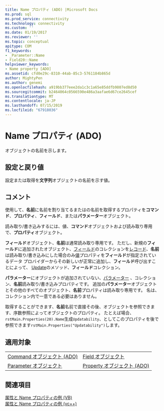 ```yaml
---
title: Name プロパティ (ADO) |Microsoft Docs
ms.prod: sql
ms.prod_service: connectivity
ms.technology: connectivity
ms.custom: ''
ms.date: 01/19/2017
ms.reviewer: ''
ms.topic: conceptual
apitype: COM
f1_keywords:
- _Parameter::Name
- Field20::Name
helpviewer_keywords:
- Name property [ADO]
ms.assetid: cfd0e29c-8310-44ab-85c3-5761184b865d
author: MightyPen
ms.author: genemi
ms.openlocfilehash: a919bb377eee2da1c3c1a65e85ddfb9807ed8d50
ms.sourcegitcommit: b2464064c0566590e486a3aafae6d67ce2645cef
ms.translationtype: MT
ms.contentlocale: ja-JP
ms.lasthandoff: 07/15/2019
ms.locfileid: "67918036"
---
```

# <a name="name-property-ado"></a>Name プロパティ (ADO)
オブジェクトの名前を示します。  
  
## <a name="settings-and-return-values"></a>設定と戻り値  
 設定または取得を**文字列**オブジェクトの名前を示す値。  
  
## <a name="remarks"></a>コメント  
 使用して、**名前**に名前を割り当てるまたはの名前を取得するプロパティを**コマンド**、**プロパティ**、**フィールド**、または**パラメーター**オブジェクト。  
  
 読み取り/書き込みするには、値、**コマンド**オブジェクトおよび読み取り専用で、**プロパティ**オブジェクト。  
  
 **フィールド**オブジェクト、**名前**は通常読み取り専用です。 ただし、新規の**フィールド**に追加されたオブジェクト、[フィールド](../../../ado/reference/ado-api/fields-collection-ado.md)のコレクションを[レコード](../../../ado/reference/ado-api/record-object-ado.md)、**名前**は読み取り/書き込みにした場合のみ[値](../../../ado/reference/ado-api/value-property-ado.md)プロパティを**フィールド**が指定されているデータ プロバイダーからその新しいが正常に追加し、**フィールド**呼び出すことによって、 [Update](../../../ado/reference/ado-api/update-method.md)のメソッド、**フィールド**コレクション。  
  
 **パラメーター**にオブジェクトが追加されていない、[パラメーター](../../../ado/reference/ado-api/parameters-collection-ado.md) 、コレクション、**名前**読み取り/書き込みプロパティです。 追加の**パラメーター**オブジェクトとその他のすべてのオブジェクト、**名前**プロパティは読み取り専用です。 名は、コレクション内で一意である必要はありません。  
  
 取得することができます、**名前**名前で直接その後、オブジェクトを参照できます、序数参照によってオブジェクトのプロパティ。 たとえば場合、`rstMain.Properties(20).Name`生成`Updatability`、としてこのプロパティを後で参照できます`rstMain.Properties("Updatability")`します。  
  
## <a name="applies-to"></a>適用対象  
  
|||  
|-|-|  
|[Command オブジェクト (ADO)](../../../ado/reference/ado-api/command-object-ado.md)|[Field オブジェクト](../../../ado/reference/ado-api/field-object.md)|  
|[Parameter オブジェクト](../../../ado/reference/ado-api/parameter-object.md)|[Property オブジェクト (ADO)](../../../ado/reference/ado-api/property-object-ado.md)|  
  
## <a name="see-also"></a>関連項目  
 [属性と Name プロパティの例 (VB)](../../../ado/reference/ado-api/attributes-and-name-properties-example-vb.md)   
 [属性と Name プロパティの例 (vc++)](../../../ado/reference/ado-api/attributes-and-name-properties-example-vc.md)   

